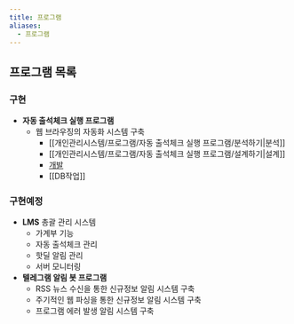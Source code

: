 ```yaml
---
title: 프로그램
aliases:
  - 프로그램
---
```

## 프로그램 목록
### 구현
- **자동 출석체크 실행 프로그램**  
	- 웹 브라우징의 자동화 시스템 구축
		- [[개인관리시스템/프로그램/자동 출석체크 실행 프로그램/분석하기|분석]]
		- [[개인관리시스템/프로그램/자동 출석체크 실행 프로그램/설계하기|설계]]
		- [개발](https://github.com/freerer2/attendance_app)
		- [[DB작업]]
	
### 구현예정
- **LMS**  총괄 관리 시스템
	- 가계부 기능
	- 자동 출석체크 관리
	- 핫딜 알림 관리
	- 서버 모니터링
- **텔레그램 알림 봇 프로그램**  
	- RSS 뉴스 수신을 통한 신규정보 알림 시스템 구축
	- 주기적인 웹 파싱을 통한 신규정보 알림 시스템 구축
	- 프로그램 에러 발생 알림 시스템 구축